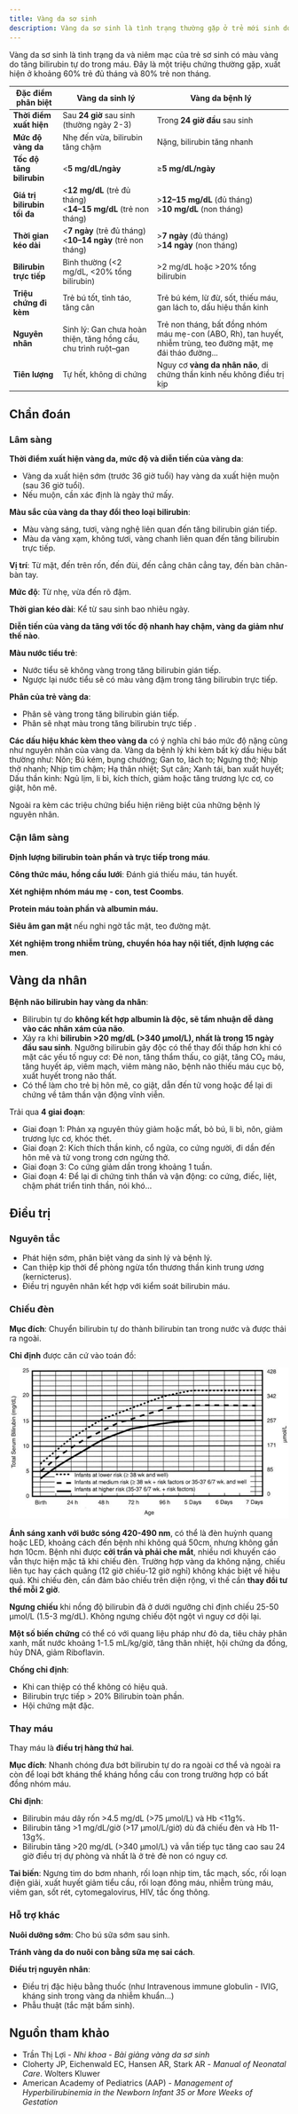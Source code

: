 ```yaml
---
title: Vàng da sơ sinh
description: Vàng da sơ sinh là tình trạng thường gặp ở trẻ mới sinh do tăng bilirubin máu, có thể sinh lý hoặc bệnh lý.
---
```


Vàng da sơ sinh là tình trạng da và niêm mạc của trẻ sơ sinh có màu vàng do tăng bilirubin tự do trong máu. Đây là một triệu chứng thường gặp, xuất hiện ở khoảng 60% trẻ đủ tháng và 80% trẻ non tháng.

| Đặc điểm phân biệt           | Vàng da sinh lý                                                    | Vàng da bệnh lý                                                                                                |
| ---------------------------- | ------------------------------------------------------------------ | -------------------------------------------------------------------------------------------------------------- |
| **Thời điểm xuất hiện**      | Sau **24 giờ** sau sinh (thường ngày 2-3)                          | Trong **24 giờ đầu** sau sinh                                                                                  |
| **Mức độ vàng da**           | Nhẹ đến vừa, bilirubin tăng chậm                                   | Nặng, bilirubin tăng nhanh                                                                                     |
| **Tốc độ tăng bilirubin**    | <**5 mg/dL/ngày**                                                  | ≥**5 mg/dL/ngày**                                                                                              |
| **Giá trị bilirubin tối đa** | <**12 mg/dL** (trẻ đủ tháng) <br> <**14–15 mg/dL** (trẻ non tháng) | >**12–15 mg/dL** (đủ tháng) <br> >**10 mg/dL** (non tháng)                                                     |
| **Thời gian kéo dài**        | <**7 ngày** (trẻ đủ tháng) <br> <**10–14 ngày** (trẻ non tháng)    | >**7 ngày** (đủ tháng) <br> >**14 ngày** (non tháng)                                                           |
| **Bilirubin trực tiếp**      | Bình thường (<2 mg/dL, <20% tổng bilirubin)                        | >2 mg/dL hoặc >20% tổng bilirubin                                                                              |
| **Triệu chứng đi kèm**       | Trẻ bú tốt, tỉnh táo, tăng cân                                     | Trẻ bú kém, lừ đừ, sốt, thiếu máu, gan lách to, dấu hiệu thần kinh                                             |
| **Nguyên nhân**              | Sinh lý: Gan chưa hoàn thiện, tăng hồng cầu, chu trình ruột–gan    | Trẻ non tháng, bất đồng nhóm máu mẹ-con (ABO, Rh), tan huyết, nhiễm trùng, teo đường mật, mẹ đái tháo đường... |
| **Tiên lượng**               | Tự hết, không di chứng                                             | Nguy cơ **vàng da nhân não**, di chứng thần kinh nếu không điều trị kịp                                        |

## Chẩn đoán

### Lâm sàng

**Thời điểm xuất hiện vàng da, mức độ và diễn tiến của vàng da**:

- Vàng da xuất hiện sớm (trước 36 giờ tuổi) hay vàng da xuất hiện muộn (sau 36 giờ tuổi).
- Nếu muộn, cần xác định là ngày thứ mấy.

**Màu sắc của vàng da thay đổi theo loại bilirubin**:

- Màu vàng sáng, tươi, vàng nghệ liên quan đến tăng bilirubin gián tiếp.
- Màu da vàng xạm, không tươi, vàng chanh liên quan đến tăng bilirubin trực tiếp.

**Vị trí**: Từ mặt, đến trên rốn, đến đùi, đến cẳng chân cẳng tay, đến bàn chân-bàn tay.

**Mức độ**: Từ nhẹ, vừa đến rõ đậm.

**Thời gian kéo dài**: Kể từ sau sinh bao nhiêu ngày.

**Diễn tiến của vàng da tăng với tốc độ nhanh hay chậm, vàng da giảm như thế nào**.

**Màu nước tiểu trẻ**:

- Nước tiểu sẽ không vàng trong tăng bilirubin gián tiếp.
- Ngược lại nước tiểu sẽ có màu vàng đậm trong tăng bilirubin trực tiếp.

**Phân của trẻ vàng da**:

- Phân sẽ vàng trong tăng bilirubin gián tiếp.
- Phân sẽ nhạt màu trong tăng bilirubin trực tiếp .

**Các dấu hiệu khác kèm theo vàng da** có ý nghĩa chỉ báo mức độ nặng cũng như nguyên nhân của vàng da. Vàng da bệnh lý khi kèm bất kỳ dấu hiệu bất thường như: Nôn; Bú kém, bụng chướng; Gan to, lách to; Ngưng thở; Nhịp thở nhanh; Nhịp tim chậm; Hạ thân nhiệt; Sụt cân; Xanh tái, ban xuất huyết; Dấu thần kinh: Ngủ lịm, li bì, kích thích, giảm hoặc tăng trương lực cơ, co giật, hôn mê.

Ngoài ra kèm các triệu chứng biểu hiện riêng biệt của những bệnh lý nguyên nhân.

### Cận lâm sàng

**Định lượng bilirubin toàn phần và trực tiếp trong máu**.

**Công thức máu, hồng cầu lưới**: Đánh giá thiếu máu, tán huyết.

**Xét nghiệm nhóm máu mẹ - con, test Coombs**.

**Protein máu toàn phần và albumin máu.**

**Siêu âm gan mật** nếu nghi ngờ tắc mật, teo đường mật.

**Xét nghiệm trong nhiễm trùng, chuyển hóa hay nội tiết, định lượng các men**.

## Vàng da nhân

**Bệnh não bilirubin hay vàng da nhân**:

- Bilirubin tự do **không kết hợp albumin là độc, sẽ tẩm nhuận dễ dàng vào các nhân xám của não**.
- Xảy ra khi **bilirubin >20 mg/dL (>340 µmol/L), nhất là trong 15 ngày đầu sau sinh**. Ngưỡng bilirubin gây độc có thể thay đổi thấp hơn khi có mặt các yếu tố nguy cơ: Đẻ non, tăng thẩm thấu, co giật, tăng CO₂ máu, tăng huyết áp, viêm mạch, viêm màng não, bệnh não thiếu máu cục bộ, xuất huyết trong não thất.
- Có thể làm cho trẻ bị hôn mê, co giật, dẫn đến tử vong hoặc để lại di chứng về tâm thần vận động vĩnh viễn.

Trải qua **4 giai đoạn**:

- Giai đoạn 1: Phản xạ nguyên thủy giảm hoặc mất, bỏ bú, li bì, nôn, giảm trương lực cơ, khóc thét.
- Giai đoạn 2: Kích thích thần kinh, cổ ngửa, co cứng người, đi dần đến hôn mê và tử vong trong cơn ngừng thở.
- Giai đoạn 3: Co cứng giảm dần trong khoảng 1 tuần.
- Giai đoạn 4: Để lại di chứng tinh thần và vận động: co cứng, điếc, liệt, chậm phát triển tinh thần, nói khó...

## Điều trị

### Nguyên tắc

- Phát hiện sớm, phân biệt vàng da sinh lý và bệnh lý.
- Can thiệp kịp thời để phòng ngừa tổn thương thần kinh trung ương (kernicterus).
- Điều trị nguyên nhân kết hợp với kiểm soát bilirubin máu.

### Chiếu đèn

**Mục đích**: Chuyển bilirubin tự do thành bilirubin tan trong nước và được thải ra ngoài.

**Chỉ định** được căn cứ vào toán đồ:

![Toán đồ chiếu đèn sơ sinh](./_images/toan-do-chieu-den-so-sinh.jpeg)

**Ánh sáng xanh với bước sóng 420-490 nm**, có thể là đèn huỳnh quang hoặc LED, khoảng cách đến bệnh nhi không quá 50cm, nhưng không gần hơn 10cm. Bệnh nhi được **cởi trần và phải che mắt**, nhiều nơi khuyến cáo vẫn thực hiện mặc tã khi chiếu đèn. Trường hợp vàng da không nặng, chiếu liên tục hay cách quãng (12 giờ chiếu-12 giờ nghỉ) không khác biệt về hiệu quả. Khi chiếu đèn, cần đảm bảo chiếu trên diện rộng, vì thế cần **thay đổi tư thế mỗi 2 giờ**.

**Ngưng chiếu** khi nồng độ bilirubin đã ở dưới ngưỡng chỉ định chiếu 25-50 µmol/L (1.5-3 mg/dL). Không ngưng chiếu đột ngột vì nguy cơ dội lại.

**Một số biến chứng** có thể có với quang liệu pháp như đỏ da, tiêu chảy phân xanh, mất nước khoảng 1-1.5 mL/kg/giờ, tăng thân nhiệt, hội chứng da đồng, hủy DNA, giảm Riboflavin.

**Chống chỉ định**:

- Khi can thiệp có thể không có hiệu quả.
- Bilirubin trực tiếp > 20% Bilirubin toàn phần.
- Hội chứng mật đặc.

### Thay máu

Thay máu là **điều trị hàng thứ hai**.

**Mục đích**: Nhanh chóng đưa bớt bilirubin tự do ra ngoài cơ thể và ngoài ra còn để loại bớt kháng thể kháng hồng cầu con trong trường hợp có bất đồng nhóm máu.

**Chỉ định**:

- Bilirubin máu dây rốn >4.5 mg/dL (>75 µmol/L) và Hb <11g%.
- Bilirubin tăng >1 mg/dL/giờ (>17 µmol/L/giờ) dù đã chiếu đèn và Hb 11-13g%.
- Bilirubin tăng >20 mg/dL (>340 µmol/L) và vẫn tiếp tục tăng cao sau 24 giờ điều trị dự phòng và nhất là ở trẻ đẻ non có nguy cơ.

**Tai biến**: Ngưng tim do bơm nhanh, rối loạn nhịp tim, tắc mạch, sốc, rối loạn điện giải, xuất huyết giảm tiểu cầu, rối loạn đông máu, nhiễm trùng máu, viêm gan, sốt rét, cytomegalovirus, HIV, tắc ống thông.

### Hỗ trợ khác

**Nuôi dưỡng sớm**: Cho bú sữa sớm sau sinh.

**Tránh vàng da do nuôi con bằng sữa mẹ sai cách**.

**Điều trị nguyên nhân**:

- Điều trị đặc hiệu bằng thuốc (như Intravenous immune globulin - IVIG, kháng sinh trong vàng da nhiễm khuẩn...)
- Phẫu thuật (tắc mật bẩm sinh).

## Nguồn tham khảo

- Trần Thị Lợi - _Nhi khoa - Bài giảng vàng da sơ sinh_
- Cloherty JP, Eichenwald EC, Hansen AR, Stark AR - _Manual of Neonatal Care_. Wolters Kluwer
- American Academy of Pediatrics (AAP) - _Management of Hyperbilirubinemia in the Newborn Infant 35 or More Weeks of Gestation_
